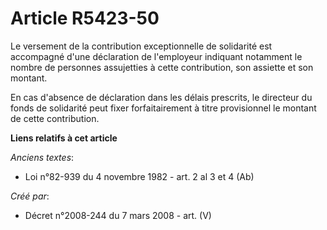 # Article R5423-50

Le versement de la contribution exceptionnelle de solidarité est accompagné d'une déclaration de l'employeur indiquant
notamment le nombre de personnes assujetties à cette contribution, son assiette et son montant.

En cas d'absence de déclaration dans les délais prescrits, le directeur du fonds de solidarité peut fixer forfaitairement à
titre provisionnel le montant de cette contribution.

**Liens relatifs à cet article**

_Anciens textes_:

  - Loi n°82-939 du 4 novembre 1982 - art. 2 al 3 et 4 (Ab)

_Créé par_:

  - Décret n°2008-244 du 7 mars 2008 - art. (V)
